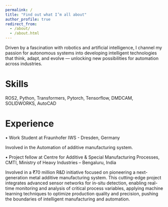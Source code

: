 ```yaml
---
permalink: /
title: "Find out what I’m all about"
author_profile: true
redirect_from: 
  - /about/
  - /about.html
---
```


Driven by a fascination with robotics and artificial intelligence, I channel my passion for autonomous systems into developing intelligent technologies that think, adapt, and evolve — unlocking new possibilities for automation across industries.

Skills
======
ROS2, Python, Transformers, Pytorch, Tensorflow, DMDCAM, SOLIDWORKS, AutoCAD

Experience
======
• Work Student at Fraunhofer IWS - Dresden, Germany

Involved in the Automation of additive manufacturing system.


•	Project fellow at Centre for Additive & Special Manufacturing Processes, CMTI, Ministry of Heavy Industries – Bengaluru, India

Involved in a ₹70 million R&D initiative focused on pioneering a next-generation metal additive manufacturing system. This cutting-edge project integrates advanced sensor networks for in-situ detection, enabling real-time monitoring and analysis of critical process variables, applying machine learning techniques to optimize production quality and precision, pushing the boundaries of intelligent manufacturing and automation.









